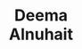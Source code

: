 ---
layout: page
title: Deema<br>Alnuhait
description: CS PhD student
img: assets/img/students/deema.jpeg
importance: 2
category: "students"
---